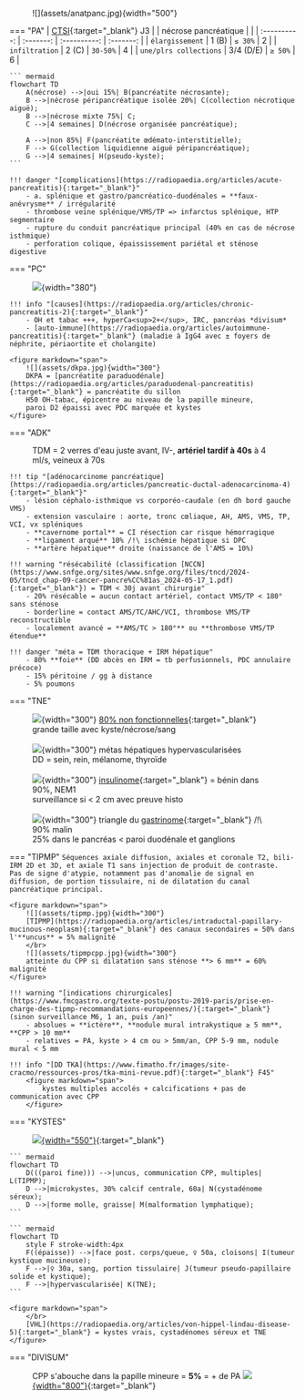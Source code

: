 <figure markdown="span">
    ![](assets/anatpanc.jpg){width="500"}
</figure>

=== "PA"
    |  [CTSI](https://www.radeos.org/maladie/fiche-pancreatite-aigue_1136.html){:target="_blank"} J3 |   |  nécrose pancréatique |  | 
    | :----------: | :-------: | :----------: | :-------: |
    | `élargissement` | 1 (B) | `≤ 30%` | 2 |
    | `infiltration` | 2 (C) | `30-50%` | 4 |
    | `une/plrs collections` | 3/4 (D/E) | `≥ 50%` | 6 |

    ``` mermaid
    flowchart TD
        A(nécrose) -->|oui 15%| B(pancréatite nécrosante);
        B -->|nécrose péripancréatique isolée 20%| C(collection nécrotique aiguë);
        B -->|nécrose mixte 75%| C;
        C -->|4 semaines| D(nécrose organisée pancréatique);

        A -->|non 85%| F(pancréatite œdémato-interstitielle);
        F --> G(collection liquidienne aiguë péripancréatique);
        G -->|4 semaines| H(pseudo-kyste);
    ```

    !!! danger "[complications](https://radiopaedia.org/articles/acute-pancreatitis){:target="_blank"}"
        - a. splénique et gastro/pancréatico-duodénales = **faux-anévrysme** / irrégularité
        - thrombose veine splénique/VMS/TP => infarctus splénique, HTP segmentaire
        - rupture du conduit pancréatique principal (40% en cas de nécrose isthmique)
        - perforation colique, épaississement pariétal et sténose digestive

=== "PC"
    <figure markdown="span">
        ![](assets/PC.jpg){width="380"}
    </figure>

    !!! info "[causes](https://radiopaedia.org/articles/chronic-pancreatitis-2){:target="_blank"}"
        - OH et tabac +++, hyperCa<sup>2+</sup>, IRC, pancréas *divisum* 
        - [auto-immune](https://radiopaedia.org/articles/autoimmune-pancreatitis){:target="_blank"} (maladie à IgG4 avec ± foyers de néphrite, périaortite et cholangite)

    <figure markdown="span">
        ![](assets/dkpa.jpg){width="300"}
        DKPA = [pancréatite paraduodénale](https://radiopaedia.org/articles/paraduodenal-pancreatitis){:target="_blank"} = pancréatite du sillon  
        H50 OH-tabac, épicentre au niveau de la papille mineure,  
        paroi D2 épaissi avec PDC marquée et kystes
    </figure>


=== "ADK"
    <figure markdown="span">
        TDM = 2 verres d'eau juste avant, IV-, **artériel tardif à 40s** à 4 ml/s, veineux à 70s
    </figure>
    
    !!! tip "[adénocarcinome pancréatique](https://radiopaedia.org/articles/pancreatic-ductal-adenocarcinoma-4){:target="_blank"}"
        - lésion céphalo-isthmique vs corporéo-caudale (en dh bord gauche VMS)
        - extension vasculaire : aorte, tronc cœliaque, AH, AMS, VMS, TP, VCI, vx spléniques
        - **cavernome portal** = CI résection car risque hémorragique
        - **ligament arqué** 10% /!\ ischémie hépatique si DPC
        - **artère hépatique** droite (naissance de l'AMS = 10%)

    !!! warning "résécabilité (classification [NCCN](https://www.snfge.org/sites/www.snfge.org/files/tncd/2024-05/tncd_chap-09-cancer-pancre%CC%81as_2024-05-17_1.pdf){:target="_blank"}) = TDM < 30j avant chirurgie"
        - 20% résécable = aucun contact artériel, contact VMS/TP < 180° sans sténose
        - borderline = contact AMS/TC/AHC/VCI, thrombose VMS/TP reconstructible
        - localement avancé = **AMS/TC > 180°** ou **thrombose VMS/TP étendue**

    !!! danger "méta = TDM thoracique + IRM hépatique"
        - 80% **foie** (DD abcès en IRM = tb perfusionnels, PDC annulaire précoce)
        - 15% péritoine / gg à distance
        - 5% poumons


=== "TNE"
    <figure markdown="span">
        ![](assets/TNE.jpg){width="300"}
        [80% non fonctionnelles](https://radiopaedia.org/articles/pancreatic-neuroendocrine-tumours-2){:target="_blank"}  
        grande taille avec kyste/nécrose/sang  
        </br>
        ![](assets/metashyper.jpg){width="300"}
        métas hépatiques hypervascularisées  
        DD = sein, rein, mélanome, thyroïde  
        </br>
        ![](assets/insulinome.jpg){width="300"}
        [insulinome](https://radiopaedia.org/articles/insulinoma){:target="_blank"} = bénin dans 90%, NEM1  
        surveillance si < 2 cm avec preuve histo  
        </br>
        ![](assets/gastrinome.jpg){width="300"}
        triangle du [gastrinome](https://radiopaedia.org/articles/gastrinoma){:target="_blank"} /!\ 90% malin  
        25% dans le pancréas < paroi duodénale et ganglions
    </figure>  


=== "TIPMP"
    ```
    Séquences axiale diffusion, axiales et coronale T2, bili-IRM 2D et 3D, et axiale T1 sans injection de produit de contraste.   
    ```
    ```
    Pas de signe d'atypie, notamment pas d'anomalie de signal en diffusion, de portion tissulaire, ni de dilatation du canal pancréatique principal.    
    ```

    <figure markdown="span">
        ![](assets/tipmp.jpg){width="300"}
        [TIPMP](https://radiopaedia.org/articles/intraductal-papillary-mucinous-neoplasm){:target="_blank"} des canaux secondaires = 50% dans l'**uncus** = 5% malignité  
        </br>
        ![](assets/tipmpcpp.jpg){width="300"}
        atteinte du CPP si dilatation sans sténose **> 6 mm** = 60% malignité  
    </figure> 

    !!! warning "[indications chirurgicales](https://www.fmcgastro.org/texte-postu/postu-2019-paris/prise-en-charge-des-tipmp-recommandations-europeennes/){:target="_blank"} (sinon surveillance M6, 1 an, puis /an)"
        - absolues = **ictère**, **nodule mural intrakystique ≥ 5 mm**, **CPP > 10 mm**
        - relatives = PA, kyste > 4 cm ou > 5mm/an, CPP 5-9 mm, nodule mural < 5 mm

    !!! info "[DD TKA](https://www.fimatho.fr/images/site-cracmo/ressources-pros/tka-mini-revue.pdf){:target="_blank"} F45"
        <figure markdown="span">
            kystes multiples accolés + calcifications + pas de communication avec CPP
        </figure> 


=== "KYSTES"
    <figure markdown="span">
        [![](assets/kystespanc.jpg){width="550"}](https://radiopaedia.org/articles/cystic-lesions-of-the-pancreas-differential){:target="_blank"}
    </figure> 

    ``` mermaid
    flowchart TD
        D(((paroi fine))) -->|uncus, communication CPP, multiples| L(TIPMP);
        D -->|microkystes, 30% calcif centrale, 60a| N(cystadénome séreux);
        D -->|forme molle, graisse| M(malformation lymphatique);
    ```

    ``` mermaid
    flowchart TD
        style F stroke-width:4px
        F((épaisse)) -->|face post. corps/queue, ♀ 50a, cloisons| I(tumeur kystique mucineuse);
        F -->|♀ 30a, sang, portion tissulaire| J(tumeur pseudo-papillaire solide et kystique); 
        F -->|hypervascularisée| K(TNE);
    ```

    <figure markdown="span">
        </br>
        [VHL](https://radiopaedia.org/articles/von-hippel-lindau-disease-5){:target="_blank"} = kystes vrais, cystadénomes séreux et TNE
    </figure> 


=== "DIVISUM"
    <figure markdown="span">
        CPP s'abouche dans la papille mineure = **5%** = + de PA
        [![](assets/divisum.jpg){width="800"}](https://radiopaedia.org/articles/pancreas-divisum){:target="_blank"} 
    </figure> 

